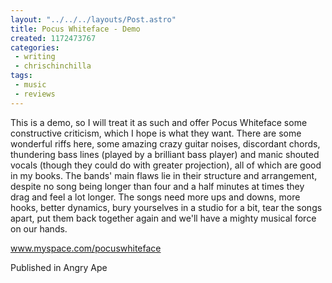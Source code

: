 ```yaml
---
layout: "../../../layouts/Post.astro"
title: Pocus Whiteface - Demo
created: 1172473767
categories:
 - writing
 - chrischinchilla
tags: 
 - music 
 - reviews
---
```


This is a demo, so I will treat it as such and offer Pocus Whiteface some constructive criticism, which I hope is what they want. There are some wonderful riffs here, some amazing crazy guitar noises, discordant chords, thundering bass lines (played by a brilliant bass player) and manic shouted vocals (though they could do with greater projection), all of which are good in my books. The bands' main flaws lie in their structure and arrangement, despite no song being longer than four and a half minutes at times they drag and feel a lot longer. The songs need more ups and downs, more hooks, better dynamics, bury yourselves in a studio for a bit, tear the songs apart, put them back together again and we'll have a mighty musical force on our hands.

<a href=https://www.myspace.com/pocuswhiteface target=_blank>www.myspace.com/pocuswhiteface</a>

Published in Angry Ape
